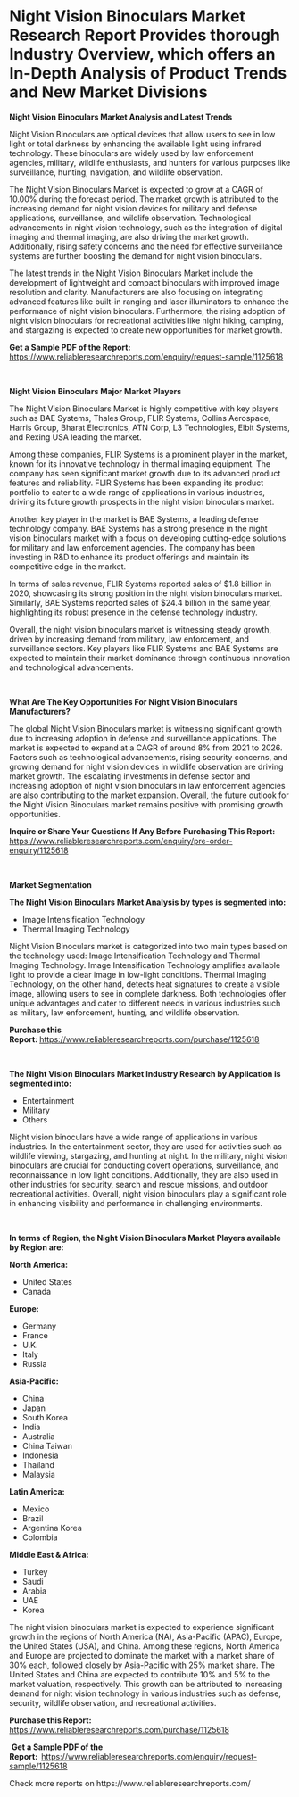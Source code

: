 <p><h1>Night Vision Binoculars Market Research Report Provides thorough Industry Overview, which offers an In-Depth Analysis of Product Trends and New Market Divisions</h1></p><p><strong>Night Vision Binoculars Market Analysis and Latest Trends</strong></p>
<p><p>Night Vision Binoculars are optical devices that allow users to see in low light or total darkness by enhancing the available light using infrared technology. These binoculars are widely used by law enforcement agencies, military, wildlife enthusiasts, and hunters for various purposes like surveillance, hunting, navigation, and wildlife observation.</p><p>The Night Vision Binoculars Market is expected to grow at a CAGR of 10.00% during the forecast period. The market growth is attributed to the increasing demand for night vision devices for military and defense applications, surveillance, and wildlife observation. Technological advancements in night vision technology, such as the integration of digital imaging and thermal imaging, are also driving the market growth. Additionally, rising safety concerns and the need for effective surveillance systems are further boosting the demand for night vision binoculars.</p><p>The latest trends in the Night Vision Binoculars Market include the development of lightweight and compact binoculars with improved image resolution and clarity. Manufacturers are also focusing on integrating advanced features like built-in ranging and laser illuminators to enhance the performance of night vision binoculars. Furthermore, the rising adoption of night vision binoculars for recreational activities like night hiking, camping, and stargazing is expected to create new opportunities for market growth.</p></p>
<p><strong>Get a Sample PDF of the Report:&nbsp;</strong> <a href="https://www.reliableresearchreports.com/enquiry/request-sample/1125618">https://www.reliableresearchreports.com/enquiry/request-sample/1125618</a></p>
<p>&nbsp;</p>
<p><strong>Night Vision Binoculars Major Market Players</strong></p>
<p><p>The Night Vision Binoculars Market is highly competitive with key players such as BAE Systems, Thales Group, FLIR Systems, Collins Aerospace, Harris Group, Bharat Electronics, ATN Corp, L3 Technologies, Elbit Systems, and Rexing USA leading the market. </p><p>Among these companies, FLIR Systems is a prominent player in the market, known for its innovative technology in thermal imaging equipment. The company has seen significant market growth due to its advanced product features and reliability. FLIR Systems has been expanding its product portfolio to cater to a wide range of applications in various industries, driving its future growth prospects in the night vision binoculars market.</p><p>Another key player in the market is BAE Systems, a leading defense technology company. BAE Systems has a strong presence in the night vision binoculars market with a focus on developing cutting-edge solutions for military and law enforcement agencies. The company has been investing in R&D to enhance its product offerings and maintain its competitive edge in the market.</p><p>In terms of sales revenue, FLIR Systems reported sales of $1.8 billion in 2020, showcasing its strong position in the night vision binoculars market. Similarly, BAE Systems reported sales of $24.4 billion in the same year, highlighting its robust presence in the defense technology industry.</p><p>Overall, the night vision binoculars market is witnessing steady growth, driven by increasing demand from military, law enforcement, and surveillance sectors. Key players like FLIR Systems and BAE Systems are expected to maintain their market dominance through continuous innovation and technological advancements.</p></p>
<p>&nbsp;</p>
<p><strong>What Are The Key Opportunities For Night Vision Binoculars Manufacturers?</strong></p>
<p><p>The global Night Vision Binoculars market is witnessing significant growth due to increasing adoption in defense and surveillance applications. The market is expected to expand at a CAGR of around 8% from 2021 to 2026. Factors such as technological advancements, rising security concerns, and growing demand for night vision devices in wildlife observation are driving market growth. The escalating investments in defense sector and increasing adoption of night vision binoculars in law enforcement agencies are also contributing to the market expansion. Overall, the future outlook for the Night Vision Binoculars market remains positive with promising growth opportunities.</p></p>
<p><strong>Inquire or Share Your Questions If Any Before Purchasing This Report:</strong> <a href="https://www.reliableresearchreports.com/enquiry/pre-order-enquiry/1125618">https://www.reliableresearchreports.com/enquiry/pre-order-enquiry/1125618</a></p>
<p>&nbsp;</p>
<p><strong>Market Segmentation</strong></p>
<p><strong>The Night Vision Binoculars Market Analysis by types is segmented into:</strong></p>
<p><ul><li>Image Intensification Technology</li><li>Thermal Imaging Technology</li></ul></p>
<p><p>Night Vision Binoculars market is categorized into two main types based on the technology used: Image Intensification Technology and Thermal Imaging Technology. Image Intensification Technology amplifies available light to provide a clear image in low-light conditions. Thermal Imaging Technology, on the other hand, detects heat signatures to create a visible image, allowing users to see in complete darkness. Both technologies offer unique advantages and cater to different needs in various industries such as military, law enforcement, hunting, and wildlife observation.</p></p>
<p><strong>Purchase this Report:&nbsp;</strong><a href="https://www.reliableresearchreports.com/purchase/1125618">https://www.reliableresearchreports.com/purchase/1125618</a></p>
<p>&nbsp;</p>
<p><strong>The Night Vision Binoculars Market Industry Research by Application is segmented into:</strong></p>
<p><ul><li>Entertainment</li><li>Military</li><li>Others</li></ul></p>
<p><p>Night vision binoculars have a wide range of applications in various industries. In the entertainment sector, they are used for activities such as wildlife viewing, stargazing, and hunting at night. In the military, night vision binoculars are crucial for conducting covert operations, surveillance, and reconnaissance in low light conditions. Additionally, they are also used in other industries for security, search and rescue missions, and outdoor recreational activities. Overall, night vision binoculars play a significant role in enhancing visibility and performance in challenging environments.</p></p>
<p>&nbsp;</p>
<p><strong>In terms of Region, the Night Vision Binoculars Market Players available by Region are:</strong></p>
<p>
    <p> <strong> North America: </strong>
        <ul>
            <li>United States</li>
            <li>Canada</li>
        </ul>
        </p> 
    <p> <strong> Europe: </strong>
        <ul>
            <li>Germany</li>
            <li>France</li>
            <li>U.K.</li>
            <li>Italy</li>
            <li>Russia</li>
        </ul>
        </p> 
    <p> <strong> Asia-Pacific: </strong>
        <ul>
            <li>China</li>
            <li>Japan</li>
            <li>South Korea</li>
            <li>India</li>
            <li>Australia</li>
            <li>China Taiwan</li>
            <li>Indonesia</li>
            <li>Thailand</li>
            <li>Malaysia</li>
        </ul>
        </p> 
    <p> <strong> Latin America: </strong>
        <ul>
            <li>Mexico</li>
            <li>Brazil</li>
            <li>Argentina Korea</li>
            <li>Colombia</li>
        </ul>
        </p> 
    <p> <strong> Middle East & Africa: </strong>
        <ul>
            <li>Turkey</li>
            <li>Saudi</li>
            <li>Arabia</li>
            <li>UAE</li>
            <li>Korea</li>
        </ul>
    </p>
    </p>
<p><p>The night vision binoculars market is expected to experience significant growth in the regions of North America (NA), Asia-Pacific (APAC), Europe, the United States (USA), and China. Among these regions, North America and Europe are projected to dominate the market with a market share of 30% each, followed closely by Asia-Pacific with 25% market share. The United States and China are expected to contribute 10% and 5% to the market valuation, respectively. This growth can be attributed to increasing demand for night vision technology in various industries such as defense, security, wildlife observation, and recreational activities.</p></p>
<p><strong>Purchase this Report: </strong><a href="https://www.reliableresearchreports.com/purchase/1125618">https://www.reliableresearchreports.com/purchase/1125618</a></p>
<p>&nbsp;<strong>Get a Sample PDF of the Report:&nbsp;&nbsp;</strong><a href="https://www.reliableresearchreports.com/enquiry/request-sample/1125618">https://www.reliableresearchreports.com/enquiry/request-sample/1125618</a></p>
<p><strong></strong></p>
<p>Check more reports on https://www.reliableresearchreports.com/</p>
